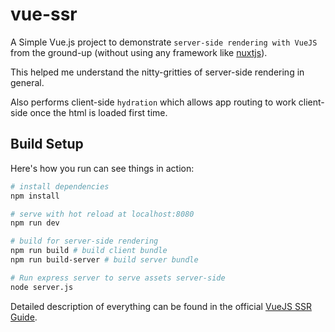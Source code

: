 # vue-ssr

A Simple Vue.js project to demonstrate `server-side rendering with VueJS` from the ground-up (without using any framework like [nuxtjs](https://nuxtjs.org/)).

This helped me understand the nitty-gritties of server-side rendering in general.

Also performs client-side `hydration` which allows app routing to work client-side once the html is loaded first time.

## Build Setup

Here's how you run can see things in action:

``` bash
# install dependencies
npm install

# serve with hot reload at localhost:8080
npm run dev

# build for server-side rendering
npm run build # build client bundle
npm run build-server # build server bundle

# Run express server to serve assets server-side
node server.js
```

Detailed description of everything can be found in the official [VueJS SSR Guide](https://ssr.vuejs.org/guide).
